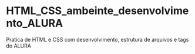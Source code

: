 # HTML_CSS_ambeinte_desenvolvimento_ALURA
Pratica de HTML e CSS com desenvolvimento, estrutura de arquivos e tags do ALURA
